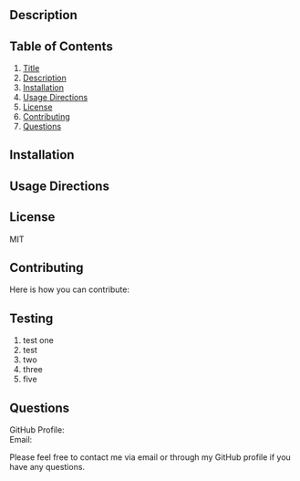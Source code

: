 #  

## Description


## Table of Contents
1. [Title](#Title)
2. [Description](#Description)
3. [Installation](#Installation)
4. [Usage Directions](#UsageDirections)
5. [License](#License)
6. [Contributing](#Contributing)
7. [Questions](#Questions)


## Installation


## Usage Directions


## License 
MIT

## Contributing 
Here is how you can contribute: 
  
  
## Testing  
1. test one
2. test
3. two
4. three
5. five


## Questions
GitHub Profile: [](https://github.com/)  
Email:   

Please feel free to contact me via email or through my GitHub profile if you have any questions.

